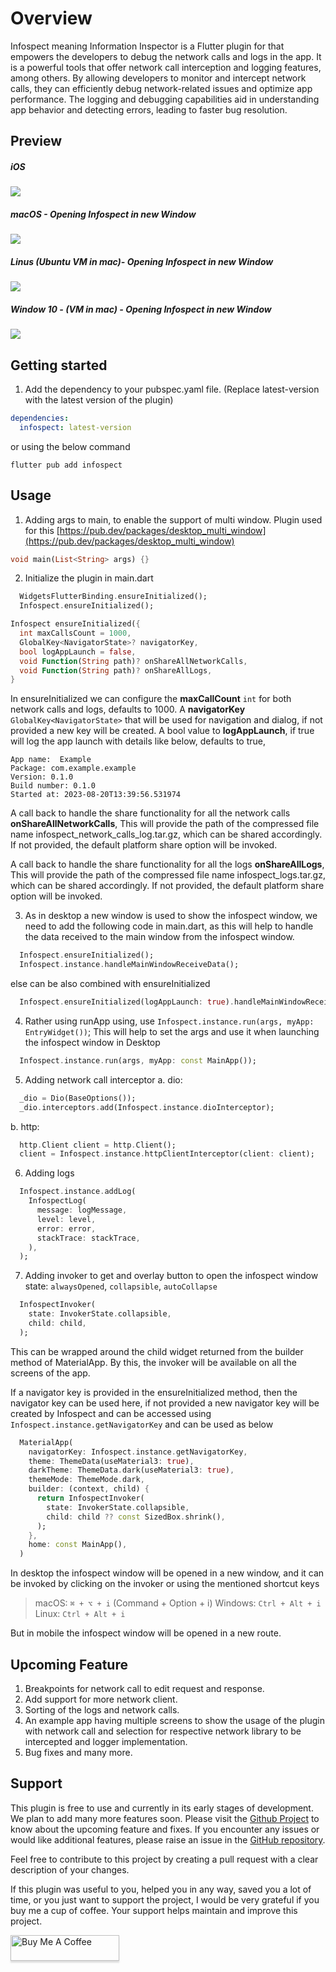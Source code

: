 # Overview

Infospect meaning Information Inspector is a Flutter plugin for that empowers the developers to
debug the network calls and logs in the app. It is a powerful tools that offer network call
interception and logging features, among others. By allowing developers to monitor and intercept
network calls, they can efficiently debug network-related issues and optimize app performance. The
logging and debugging capabilities aid in understanding app behavior and detecting errors, leading
to faster bug resolution.

## Preview

##### iOS
![](images/preview/ios.gif)
##### macOS - Opening Infospect in new Window
![](images/preview/mac.gif)
##### Linus (Ubuntu VM in mac)- Opening Infospect in new Window
![](images/preview/linux(ubuntu%20vm).gif)
##### Window 10 - (VM in mac) - Opening Infospect in new Window
![](images/preview/windows.gif)

## Getting started

1. Add the dependency to your pubspec.yaml file. (Replace latest-version with the latest version of
   the plugin)

  ```yaml
  dependencies:
    infospect: latest-version
  ```

or using the below command

  ```console
  flutter pub add infospect
  ```

## Usage

1. Adding args to main, to enable the support of multi window. Plugin used for
   this [https://pub.dev/packages/desktop_multi_window](https://pub.dev/packages/desktop_multi_window)

  ```dart
  void main(List<String> args) {}
  ```

2. Initialize the plugin in main.dart

  ```dart
    WidgetsFlutterBinding.ensureInitialized();
    Infospect.ensureInitialized();
  ```
  
  ```dart
  Infospect ensureInitialized({
    int maxCallsCount = 1000,
    GlobalKey<NavigatorState>? navigatorKey,
    bool logAppLaunch = false,
    void Function(String path)? onShareAllNetworkCalls,
    void Function(String path)? onShareAllLogs,
  }
  ```

In ensureInitialized we can configure the **maxCallCount** `int` for both network calls and logs,
defaults to 1000.
A **navigatorKey** `GlobalKey<NavigatorState>` that will be used for navigation and dialog, if not
provided a new key will be created.
A bool value to **logAppLaunch**, if true will log the app launch with details like below, defaults to
true,

  ```
  App name:  Example
  Package: com.example.example
  Version: 0.1.0
  Build number: 0.1.0
  Started at: 2023-08-20T13:39:56.531974
  ```

A call back to handle the share functionality for all the network calls **onShareAllNetworkCalls**,
This will provide the path of the compressed file name infospect_network_calls_log.tar.gz, which can
be shared accordingly.
If not provided, the default platform share option will be invoked.

A call back to handle the share functionality for all the logs **onShareAllLogs**,
This will provide the path of the compressed file name infospect_logs.tar.gz, which can be shared
accordingly.
If not provided, the default platform share option will be invoked.

3. As in desktop a new window is used to show the infospect window, we need to add the following
   code in main.dart, as this will help to handle the data received to the main window from the
   infospect window.
  ```dart
    Infospect.ensureInitialized();
    Infospect.instance.handleMainWindowReceiveData();
  ```

else can be also combined with ensureInitialized
  ```dart
    Infospect.ensureInitialized(logAppLaunch: true).handleMainWindowReceiveData()
  ```

4. Rather using runApp using, use `Infospect.instance.run(args, myApp: EntryWidget())`;
   This will help to set the args and use it when launching the infospect window in Desktop
  ```dart
    Infospect.instance.run(args, myApp: const MainApp());
  ```
5. Adding network call interceptor
   a. dio:
  ```dart
    _dio = Dio(BaseOptions());
    _dio.interceptors.add(Infospect.instance.dioInterceptor);
  ```
   b. http:
  ```dart
    http.Client client = http.Client();
    client = Infospect.instance.httpClientInterceptor(client: client);
  ```
6. Adding logs
  ```dart
    Infospect.instance.addLog(
      InfospectLog(
        message: logMessage,
        level: level,
        error: error,
        stackTrace: stackTrace,
      ),
    );
  ```
  7. Adding invoker to get and overlay button to open the infospect window
  state:  `alwaysOpened`, `collapsible`, `autoCollapse`
  ```dart
    InfospectInvoker(
      state: InvokerState.collapsible,
      child: child,
    );
  ```
  This can be wrapped around the child widget returned from the builder method of MaterialApp.
  By this, the invoker will be available on all the screens of the app.

  If a navigator key is provided in the ensureInitialized method, then the navigator key can be used here, if not provided a new navigator key will be created by Infospect and can be accessed using `Infospect.instance.getNavigatorKey` and can be used as below
  ```dart
    MaterialApp(
      navigatorKey: Infospect.instance.getNavigatorKey,
      theme: ThemeData(useMaterial3: true),
      darkTheme: ThemeData.dark(useMaterial3: true),
      themeMode: ThemeMode.dark,
      builder: (context, child) {
        return InfospectInvoker(
          state: InvokerState.collapsible,
          child: child ?? const SizedBox.shrink(),
        );
      },
      home: const MainApp(),
    )
  ```
  In desktop the infospect window will be opened in a new window, and it can be invoked by clicking on the invoker or using the mentioned shortcut keys
  > macOS: `⌘ + ⌥ + i` (Command + Option + i)
  > Windows: `Ctrl + Alt + i`
  > Linux: `Ctrl + Alt + i`

  But in mobile the infospect window will be opened in a new route.

## Upcoming Feature

1. Breakpoints for network call to edit request and response.
2. Add support for more network client.
3. Sorting of the logs and network calls.
4. An example app having multiple screens to show the usage of the plugin with network call and selection for respective network library to be intercepted and logger implementation.
5. Bug fixes and many more.


## Support

This plugin is free to use and currently in its early stages of development. We plan to add many
more features soon. Please visit
the [Github Project](https://github.com/users/kushalmahapatro/projects/2) to know about the upcoming
feature and fixes. If you encounter any issues or would like additional features, please raise an
issue in the [GitHub repository](https://github.com/kushalmahapatro/infospect/issues).

Feel free to contribute to this project by creating a pull request with a clear description of your
changes.

If this plugin was useful to you, helped you in any way, saved you a lot of time, or you just want
to support the project, I would be very grateful if you buy me a cup of coffee. Your support helps
maintain and improve this project.


<a href="https://www.buymeacoffee.com/kushalm" target="_blank"><img src="https://www.buymeacoffee.com/assets/img/custom_images/purple_img.png" alt="Buy Me A Coffee" style="height: 41px !important;width: 174px !important;box-shadow: 0px 3px 2px 0px rgba(190, 190, 190, 0.5) !important;-webkit-box-shadow: 0px 3px 2px 0px rgba(190, 190, 190, 0.5) !important;" ></a>